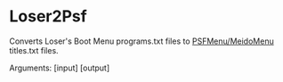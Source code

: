 # Loser2Psf
Converts Loser's Boot Menu programs.txt files to [PSFMenu/MeidoMenu](https://github.com/John-Spier/PSFMenu) titles.txt files.

Arguments: [input] [output]
